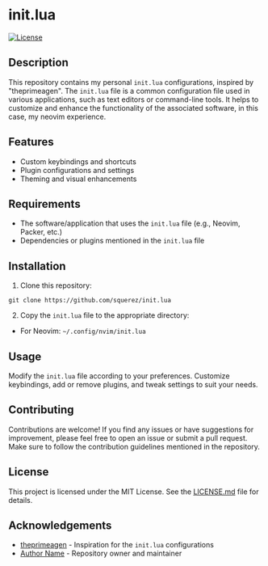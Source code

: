 # init.lua 

[![License](https://img.shields.io/badge/license-MIT-blue.svg)](LICENSE.md)

## Description
This repository contains my personal `init.lua` configurations, 
inspired by "theprimeagen". 
The `init.lua` file is a common configuration file used in various applications, 
such as text editors or command-line tools. 
It helps to customize and enhance the functionality of the associated software, in this
case, my neovim experience.

## Features
- Custom keybindings and shortcuts
- Plugin configurations and settings
- Theming and visual enhancements

## Requirements
- The software/application that uses the `init.lua` file (e.g., Neovim, Packer, etc.)
- Dependencies or plugins mentioned in the `init.lua` file

## Installation
1. Clone this repository:

```
git clone https://github.com/squerez/init.lua
```

2. Copy the `init.lua` file to the appropriate directory:

- For Neovim: `~/.config/nvim/init.lua`

## Usage
Modify the `init.lua` file according to your preferences. 
Customize keybindings, add or remove plugins, and 
tweak settings to suit your needs.

## Contributing
Contributions are welcome! 
If you find any issues or have suggestions for improvement, 
please feel free to open an issue or submit a pull request. 
Make sure to follow the contribution guidelines mentioned in the repository.

## License
This project is licensed under the MIT License. 
See the [LICENSE.md](LICENSE.md) file for details.

## Acknowledgements
- [theprimeagen](https://github.com/ThePrimeagen/init.lua) - Inspiration for the `init.lua` configurations
- [Author Name](https://github.com/squerez) - Repository owner and maintainer


